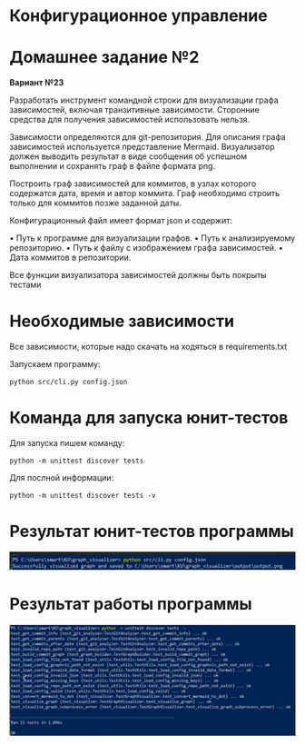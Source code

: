 # Конфигурационное управление

# Домашнее задание №2

**Вариант №23**

Разработать инструмент командной строки для визуализации графа
зависимостей, включая транзитивные зависимости. Сторонние средства для
получения зависимостей использовать нельзя.

Зависимости определяются для git-репозитория. Для описания графа
зависимостей используется представление Mermaid. Визуализатор должен
выводить результат в виде сообщения об успешном выполнении и сохранять граф
в файле формата png.

Построить граф зависимостей для коммитов, в узлах которого содержатся
дата, время и автор коммита. Граф необходимо строить только для коммитов
позже заданной даты.

Конфигурационный файл имеет формат json и содержит:

• Путь к программе для визуализации графов.
• Путь к анализируемому репозиторию.
• Путь к файлу с изображением графа зависимостей.
• Дата коммитов в репозитории.

Все функции визуализатора зависимостей должны быть покрыты тестами

# Необходимые зависимости

Все зависимости, которые надо скачать на ходяться в requirements.txt

Запускаем программу:

```
python src/cli.py config.json
```

# Команда для запуска юнит-тестов

Для запуска пишем команду:

```
python -m unittest discover tests
```

Для послной информации:

```
python -m unittest discover tests -v
```

# Результат юнит-тестов программы

![art](https://github.com/Klombik/HM2KU/blob/c9834196db936c949c08f4cab3daf813c8922d69/pr2.png)

# Результат работы программы

![art](https://github.com/Klombik/HM2KU/blob/7f8a8248d6e784f508e4421f8a92e8c71bb20b01/un2.png)
